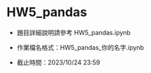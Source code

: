# HW5_pandas

- 題目詳細說明請參考 HW5_pandas.ipynb

- 作業檔名格式：HW5_pandas_你的名字.ipynb

- 截止時間：2023/10/24 23:59
